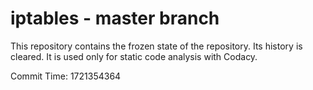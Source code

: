 # iptables - master branch

This repository contains the frozen state of the repository.
Its history is cleared. It is used only for static code
analysis with Codacy.

Commit Time: 1721354364